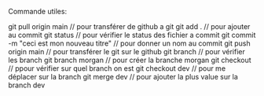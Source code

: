 Commande utiles:

git pull origin main // pour transférer de github a git
git add . // pour ajouter au commit
git status // pour vérifier le status des fichier a commit
git commit -m "ceci est mon nouveau titre" // pour donner un nom au commit
git push origin main //  pour transférer le git sur le github
git branch // pour vérifier les branch
git branch morgan // pour créer la branche morgan
git checkout // ppour vérifier sur quel branch on est
git checkout dev // pour me déplacer sur la branch
git merge dev // pour ajouter la plus value sur la branch dev
